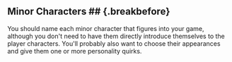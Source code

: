 ## Minor Characters ## {.breakbefore}

You should name each minor character that figures into your game,
although you don't need to have them directly introduce themselves to
the player characters. You'll probably also want to choose their appearances and
give them one or more personality quirks.

